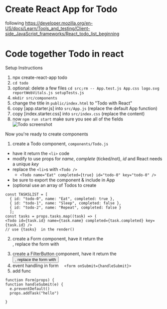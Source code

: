 # Create React App for Todo
following
https://developer.mozilla.org/en-US/docs/Learn/Tools_and_testing/Client-side_JavaScript_frameworks/React_todo_list_beginning 

# Code together Todo in react

Setup Instructions 

1. npx create-react-app todo
2. `cd todo`
2. optional: delete a few files `cd src;rm -- App.test.js App.css logo.svg reportWebVitals.js setupTests.js`
3. `mkdir src/components`
3. change the title in `public/index.html` to "Todo with React"
3. copy [app.starter.js]  into  `src/App.js`  (replace the default App function)
4. copy [index.starter.css]  into  `src/index.css`  (replace the content)
5. now `npm run start`  make sure you see all of the fields<br> ![Todo screenshot](todo.png)

Now you're ready to create components 

1. create a Todo component, `components/Todo.js`  
  * have it return the `<li>` code
  * modify to use props for _name_, _complete_ (ticked/not), _id_ and React needs a unique _key_
  * replace the `<li>`s with `<Todo />`
    *   `<Todo name="Eat" completed={true} id="todo-0" key="todo-0" />`
  * be sure to export the component & include in App
  * (optional use an array of Todos to create 
  ```
  const TASKSLIST = [
    { id: "todo-0", name: "Eat", completed: true },
    { id: "todo-1", name: "Sleep", completed: false },
    { id: "todo-2", name: "Repeat", completed: false }
    ];
  const tasks = props.tasks.map((task) => (
  <Todo id={task.id} name={task.name} completed={task.completed} key={task.id} />
  // use {tasks}  in the render()
  ```
2. create a Form component, have it return the <form>, replace the form with <Form /> 
3. create a FilterButton component, have it return the <button>, replace the form with <Form /> 
4. event handling in form `  <form onSubmit={handleSubmit}>` 
  5. add func
  ```
  function Form(props) {
  function handleSubmit(e) {
    e.preventDefault()
    props.addTask("hello")

  }
  ```   